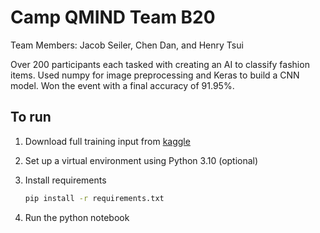 # Camp QMIND Team B20

Team Members: Jacob Seiler, Chen Dan, and Henry Tsui

Over 200 participants each tasked with creating an AI to classify fashion items. Used numpy for image preprocessing and Keras to build a CNN model. Won the event with a final accuracy of 91.95%.

## To run

1. Download full training input from [kaggle](https://www.kaggle.com/datasets/zalando-research/fashionmnist)
1. Set up a virtual environment using Python 3.10 (optional)
1. Install requirements

    ```bash
    pip install -r requirements.txt
    ```

1. Run the python notebook
